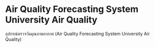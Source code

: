 # Air Quality Forecasting System University Air Quality
อุปกรณ์ตรวจวัดคุณภาพอากาศ (Air Quality Forecasting System University Air Quality)
